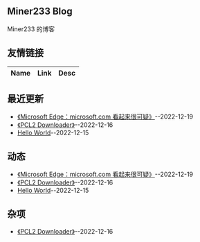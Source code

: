 ## Miner233 Blog
Miner233 的博客
## 友情链接
| Name | Link | Desc | 
 | ---- | ---- | ---- |
## 最近更新
- [《Microsoft Edge：microsoft.com 看起来很可疑》](https://github.com/miner233/blog/issues/6)--2022-12-19
- [《PCL2 Downloader》](https://github.com/miner233/blog/issues/4)--2022-12-16
- [Hello World](https://github.com/miner233/blog/issues/1)--2022-12-15
## 动态
- [《Microsoft Edge：microsoft.com 看起来很可疑》](https://github.com/miner233/blog/issues/6)--2022-12-19
- [《PCL2 Downloader》](https://github.com/miner233/blog/issues/4)--2022-12-16
- [Hello World](https://github.com/miner233/blog/issues/1)--2022-12-15
## 杂项
- [《PCL2 Downloader》](https://github.com/miner233/blog/issues/4)--2022-12-16
